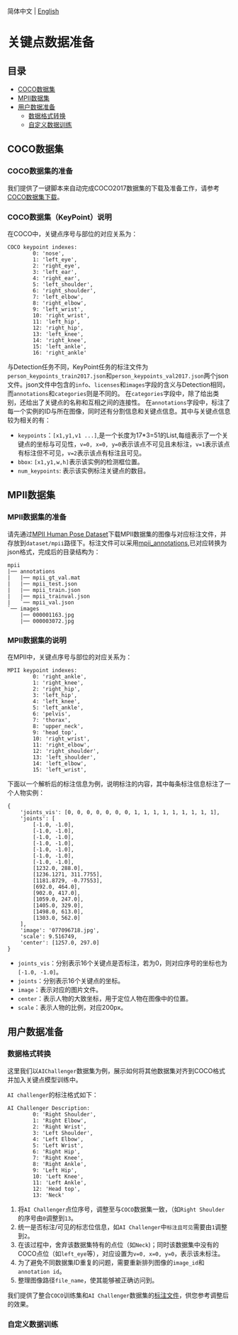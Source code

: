 简体中文 | [English](PrepareKeypointDataSet_en.md)

# 关键点数据准备
## 目录
- [COCO数据集](#COCO数据集)
- [MPII数据集](#MPII数据集)
- [用户数据准备](#用户数据准备)
    - [数据格式转换](#数据格式转换)
    - [自定义数据训练](#自定义数据训练)

## COCO数据集
### COCO数据集的准备
我们提供了一键脚本来自动完成COCO2017数据集的下载及准备工作，请参考[COCO数据集下载](https://github.com/PaddlePaddle/PaddleDetection/blob/f0a30f3ba6095ebfdc8fffb6d02766406afc438a/docs/tutorials/PrepareDetDataSet.md#COCO%E6%95%B0%E6%8D%AE)。

### COCO数据集（KeyPoint）说明
在COCO中，关键点序号与部位的对应关系为：
```
COCO keypoint indexes:
        0: 'nose',
        1: 'left_eye',
        2: 'right_eye',
        3: 'left_ear',
        4: 'right_ear',
        5: 'left_shoulder',
        6: 'right_shoulder',
        7: 'left_elbow',
        8: 'right_elbow',
        9: 'left_wrist',
        10: 'right_wrist',
        11: 'left_hip',
        12: 'right_hip',
        13: 'left_knee',
        14: 'right_knee',
        15: 'left_ankle',
        16: 'right_ankle'
```
与Detection任务不同，KeyPoint任务的标注文件为`person_keypoints_train2017.json`和`person_keypoints_val2017.json`两个json文件。json文件中包含的`info`、`licenses`和`images`字段的含义与Detection相同，而`annotations`和`categories`则是不同的。
在`categories`字段中，除了给出类别，还给出了关键点的名称和互相之间的连接性。
在`annotations`字段中，标注了每一个实例的ID与所在图像，同时还有分割信息和关键点信息。其中与关键点信息较为相关的有：
- `keypoints`：`[x1,y1,v1 ...]`,是一个长度为17*3=51的List,每组表示了一个关键点的坐标与可见性，`v=0, x=0, y=0`表示该点不可见且未标注，`v=1`表示该点有标注但不可见，`v=2`表示该点有标注且可见。
- `bbox`: `[x1,y1,w,h]`表示该实例的检测框位置。
- `num_keypoints`: 表示该实例标注关键点的数目。


## MPII数据集
### MPII数据集的准备
请先通过[MPII Human Pose Dataset](http://human-pose.mpi-inf.mpg.de/#download)下载MPII数据集的图像与对应标注文件，并存放到`dataset/mpii`路径下。标注文件可以采用[mpii_annotations](https://download.openmmlab.com/mmpose/datasets/mpii_annotations.tar),已对应转换为json格式，完成后的目录结构为：
```
mpii
|── annotations
|   |── mpii_gt_val.mat
|   |── mpii_test.json
|   |── mpii_train.json
|   |── mpii_trainval.json
|   `── mpii_val.json
`── images
    |── 000001163.jpg
    |── 000003072.jpg
```
### MPII数据集的说明
在MPII中，关键点序号与部位的对应关系为：
```
MPII keypoint indexes:
        0: 'right_ankle',
        1: 'right_knee',
        2: 'right_hip',
        3: 'left_hip',
        4: 'left_knee',
        5: 'left_ankle',
        6: 'pelvis',
        7: 'thorax',
        8: 'upper_neck',
        9: 'head_top',
        10: 'right_wrist',
        11: 'right_elbow',
        12: 'right_shoulder',
        13: 'left_shoulder',
        14: 'left_elbow',
        15: 'left_wrist',
```
下面以一个解析后的标注信息为例，说明标注的内容，其中每条标注信息标注了一个人物实例：
```
{
    'joints_vis': [0, 0, 0, 0, 0, 0, 0, 1, 1, 1, 1, 1, 1, 1, 1, 1],
    'joints': [
        [-1.0, -1.0],
        [-1.0, -1.0],
        [-1.0, -1.0],
        [-1.0, -1.0],
        [-1.0, -1.0],
        [-1.0, -1.0],
        [-1.0, -1.0],
        [1232.0, 288.0],
        [1236.1271, 311.7755],
        [1181.8729, -0.77553],
        [692.0, 464.0],
        [902.0, 417.0],
        [1059.0, 247.0],
        [1405.0, 329.0],
        [1498.0, 613.0],
        [1303.0, 562.0]
    ],
    'image': '077096718.jpg',
    'scale': 9.516749,
    'center': [1257.0, 297.0]
}
```
- `joints_vis`：分别表示16个关键点是否标注，若为0，则对应序号的坐标也为`[-1.0, -1.0]`。
- `joints`：分别表示16个关键点的坐标。
- `image`：表示对应的图片文件。
- `center`：表示人物的大致坐标，用于定位人物在图像中的位置。
- `scale`：表示人物的比例，对应200px。


## 用户数据准备

### 数据格式转换

这里我们以`AIChallenger`数据集为例，展示如何将其他数据集对齐到COCO格式并加入关键点模型训练中。


`AI challenger`的标注格式如下：
```
AI Challenger Description:
        0: 'Right Shoulder',
        1: 'Right Elbow',
        2: 'Right Wrist',
        3: 'Left Shoulder',
        4: 'Left Elbow',
        5: 'Left Wrist',
        6: 'Right Hip',
        7: 'Right Knee',
        8: 'Right Ankle',
        9: 'Left Hip',
        10: 'Left Knee',
        11: 'Left Ankle',
        12: 'Head top',
        13: 'Neck'
```
1. 将`AI Challenger`点位序号，调整至与`COCO`数据集一致，（如`Right Shoulder`的序号由`0`调整到`13`。
2. 统一是否标注/可见的标志位信息，如`AI Challenger`中`标注且可见`需要由`1`调整到`2`。
3. 在该过程中，舍弃该数据集特有的点位（如`Neck`)；同时该数据集中没有的COCO点位（如`left_eye`等），对应设置为`v=0, x=0, y=0`，表示该未标注。
4. 为了避免不同数据集ID重复的问题，需要重新排列图像的`image_id`和`annotation id`。
5. 整理图像路径`file_name`，使其能够被正确访问到。

我们提供了整合`COCO`训练集和`AI Challenger`数据集的[标注文件](https://bj.bcebos.com/v1/paddledet/data/keypoint/aic_coco_train_cocoformat.json)，供您参考调整后的效果。

### 自定义数据训练
